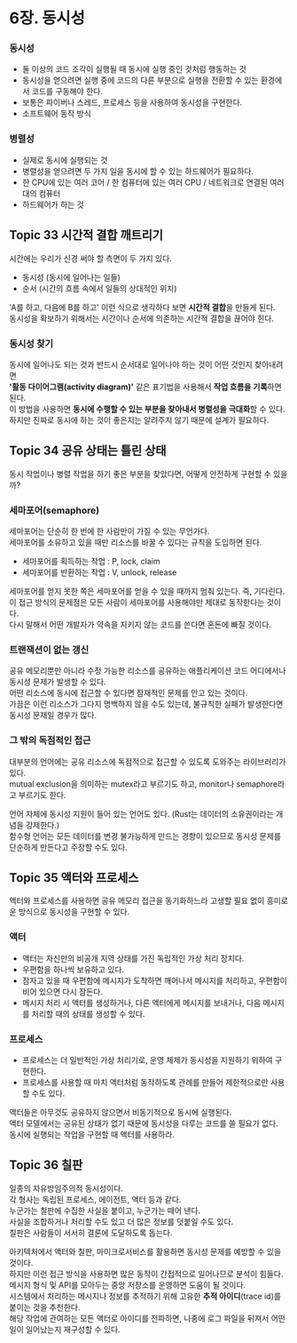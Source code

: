# 6장. 동시성

### 동시성

- 둘 이상의 코드 조각이 실행될 때 동시에 실행 중인 것처럼 행동하는 것
- 동시성을 얻으려면 실행 중에 코드의 다른 부분으로 실행을 전환할 수 있는 환경에서 코드를 구동해야 한다.
- 보통은 파이버나 스레드, 프로세스 등을 사용하여 동시성을 구현한다.
- 소프트웨어 동작 방식

### 병렬성

- 실제로 동시에 실행되는 것
- 병렬성을 얻으려면 두 가지 일을 동시에 할 수 있는 하드웨어가 필요하다.
- 한 CPU에 있는 여러 코어 / 한 컴퓨터에 있는 여러 CPU / 네트워크로 연결된 여러 대의 컴퓨터
- 하드웨어가 하는 것

## Topic 33 시간적 결합 깨트리기

시간에는 우리가 신경 써야 할 측면이 두 가지 있다.

- 동시성 (동시에 일어나는 일들)
- 순서 (시간의 흐름 속에서 일들의 상대적인 위치)

'A를 하고, 다음에 B를 하고' 이런 식으로 생각하다 보면 **시간적 결합**을 만들게 된다.  
동시성을 확보하기 위해서는 시간이나 순서에 의존하는 시간적 결합을 끊어야 힌다.

### 동시성 찾기

동시에 일어나도 되는 것과 반드시 순서대로 일어나야 하는 것이 어떤 것인지 찾아내려면  
**'활동 다이어그램(activity diagram)'** 같은 표기법을 사용해서 **작업 흐름을 기록**하면 된다.  
이 방법을 사용하면 **동시에 수행할 수 있는 부분을 찾아내서 병렬성을 극대화**할 수 있다.  
하지만 진짜로 동시에 하는 것이 좋은지는 알려주지 않기 때문에 설계가 필요하다.

## Topic 34 공유 상태는 틀린 상태

동시 작업이나 병렬 작업을 하기 좋은 부분을 찾았다면, 어떻게 안전하게 구현할 수 있을까?

### 세마포어(semaphore)

세마포어는 단순히 한 번에 한 사람만이 가질 수 있는 무언가다.  
세마포어를 소유하고 있을 때만 리소스를 바꿀 수 있다는 규칙을 도입하면 된다.

- 세마포어를 획득하는 작업 : P, lock, claim
- 세마포어를 반환하는 작업 : V, unlock, release

세마포어를 얻지 못한 쪽은 세마포어를 얻을 수 있을 때까지 멈춰 있는다. 즉, 기다린다.  
이 접근 방식의 문제점은 모든 사람이 세마포어를 사용해야만 제대로 동작한다는 것이다.  
다시 말해서 어떤 개발자가 약속을 지키지 않는 코드를 쓴다면 혼돈에 빠질 것이다.

### 트랜잭션이 없는 갱신

공유 메모리뿐만 아니라 수정 가능한 리소스를 공유하는 애플리케이션 코드 어디에서나 동시성 문제가 발생할 수 있다.  
어떤 리소스에 동시에 접근할 수 있다면 잠재적인 문제를 안고 있는 것이다.  
가끔은 이런 리소스가 그다지 명백하지 않을 수도 있는데, 불규칙한 실패가 발생한다면 동시성 문제일 경우가 많다.

### 그 밖의 독점적인 접근

대부분의 언어에는 공유 리소스에 독점적으로 접근할 수 있도록 도와주는 라이브러리가 있다.  
mutual exclusion을 의미하는 mutex라고 부르기도 하고, monitor나 semaphore라고 부르기도 한다.

언어 자체에 동시성 지원이 들어 있는 언어도 있다. (Rust는 데이터의 소유권이라는 개념을 강제한다.)  
함수형 언어는 모든 데이터를 변경 불가능하게 만드는 경향이 있으므로 동시성 문제를 단순하게 만든다고 주장할 수도 있다.

## Topic 35 액터와 프로세스

액터와 프로세스를 사용하면 공유 메모리 접근을 동기화하느라 고생할 필요 없이 흥미로운 방식으로 동시성을 구현할 수 있다.

### 액터

- 액터는 자신만의 비공개 지역 상태를 가진 독립적인 가상 처리 장치다.
- 우편함을 하나씩 보유하고 있다.
- 잠자고 있을 때 우편함에 메시지가 도착하면 깨어나서 메시지를 처리하고, 우편함이 비어 있으면 다시 잠든다.
- 메시지 처리 시 액터를 생성하거나, 다른 액터에게 메시지를 보내거나, 다음 메시지를 처리할 때의 상태를 생성할 수 있다.

### 프로세스

- 프로세스는 더 일반적인 가상 처리기로, 운영 체제가 동시성을 지원하기 위하여 구현한다.
- 프로세스를 사용할 때 마치 액터처럼 동작하도록 관례를 만들어 제한적으로만 사용할 수도 있다.

액터들은 아무것도 공유하지 않으면서 비동기적으로 동시에 실행된다.  
액터 모델에서는 공유된 상태가 없기 때문에 동시성을 다루는 코드를 쓸 필요가 없다.  
동시에 실행되는 작업을 구현할 때 액터를 사용하라.

## Topic 36 칠판

일종의 자유방임주의적 동시성이다.  
각 형사는 독립된 프로세스, 에이전트, 액터 등과 같다.  
누군가는 칠판에 수집한 사실을 붙이고, 누군가는 떼어 낸다.  
사실을 조합하거나 처리할 수도 있고 더 많은 정보를 덧붙일 수도 있다.  
칠판은 사람들이 서서히 결론에 도달하도록 돕는다.

아키텍처에서 액터와 칠판, 마이크로서비스를 활용하면 동시성 문제를 예방할 수 있을 것이다.  
하지만 이런 접근 방식을 사용하면 많은 동작이 간접적으로 일어나므로 분석이 힘들다.  
메시지 형식 및 API를 모아두는 중앙 저장소를 운영하면 도움이 될 것이다.  
시스템에서 처리하는 메시지나 정보를 추적하기 위해 고유한 **추적 아이디**(trace id)를 붙이는 것을 추천한다.  
해당 작업에 관여하는 모든 액터로 아이디를 전파하면, 나중에 로그 파일을 뒤져서 어떤 일이 일어났는지 재구성할 수 있다.
